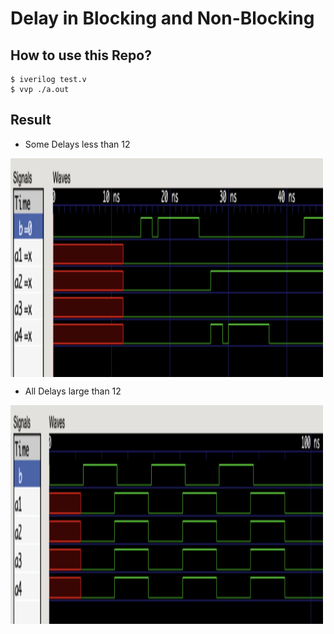 # Delay in Blocking and Non-Blocking

## How to use this Repo?
```shell
$ iverilog test.v
$ vvp ./a.out
```
## Result 
* Some Delays less than 12

<img align="center" src="https://github.com/x123y123/Learning_note/blob/main/verilog/experiment/delay_blocking_nonblocking/img/1.png" width="500" height="350">

* All Delays large than 12

<img align="center" src="https://github.com/x123y123/Learning_note/blob/main/verilog/experiment/delay_blocking_nonblocking/img/2.png" width="500" height="350">

